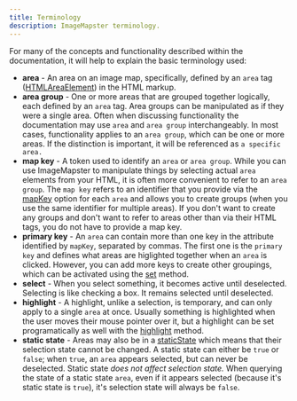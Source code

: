 ```yaml
---
title: Terminology
description: ImageMapster terminology.
---
```


For many of the concepts and functionality described within the documentation, it will help to explain the basic terminology used:

- **area** - An area on an image map, specifically, defined by an `area` tag ([HTMLAreaElement](https://developer.mozilla.org/en-US/docs/Web/API/HTMLAreaElement)) in the HTML markup.
- **area group** - One or more areas that are grouped together logically, each defined by an `area` tag. Area groups can be manipulated as if they were a single area.
  Often when discussing functionality the documentation may use `area` and `area group` interchangeably. In most cases, functionality applies to an `area group`, which can be one or more areas.
  If the distinction is important, it will be referenced as `a specific area.`
- **map key** - A token used to identify an `area` or `area group`. While you can use ImageMapster to manipulate things by selecting actual `area`
  elements from your HTML, it is often more convenient to refer to an `area group`. The `map key` refers to an identifier that you provide via the [mapKey][cr-mapkey] option
  for each `area` and allows you to create groups (when you use the same identifier for multiple areas). If you don't want to create any groups and don't want to refer
  to areas other than via their HTML tags, you do not have to provide a map key.
- **primary key** - An `area` can contain more than one key in the attribute identified by `mapKey`, separated by commas.
  The first one is the `primary key` and defines what areas are higlighted together when an `area` is clicked.
  However, you can add more keys to create other groupings, which can be activated using the [set][ar-set] method.
- **select** - When you select something, it becomes active until deselected. Selecting is like checking a box. It remains selected until deselected.
- **highlight** - A highlight, unlike a selection, is temporary, and can only apply to a single `area` at once. Usually something is highlighted when the user
  moves their mouse pointer over it, but a highlight can be set programatically as well with the [highlight][ar-highlight] method.
- **static state** - Areas may also be in a [staticState][cr-staticstate] which means that their selection state cannot be changed. A static state can either be `true` or `false`;
  when `true`, an `area` appears selected, but can never be deselected. Static state _does not affect selection state._ When querying the state of a static state `area`,
  even if it appears selected (because it's static state is `true`), it's selection state will always be `false`.

[cr-mapkey]: ./configuration-reference.md#mapkey
[cr-staticstate]: ./configuration-reference.md#staticstate
[ar-set]: ./api-reference.md#set
[ar-highlight]: ./api-reference.md#highlight
